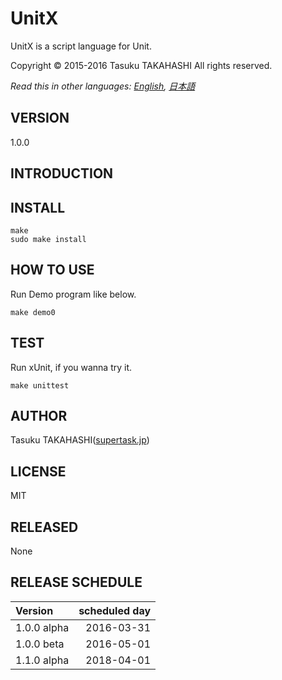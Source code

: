 UnitX 
===
UnitX is a script language for Unit.  

Copyright &copy; 2015-2016 Tasuku TAKAHASHI
All rights reserved.

*Read this in other languages: [English](README.md), [日本語](README.ja.md)*

VERSION
-----
1.0.0

INTRODUCTION
-----

INSTALL
-----
	make
	sudo make install

HOW TO USE
-----
Run Demo program like below.

	make demo0

TEST
-----
Run xUnit, if you wanna try it.

	make unittest


AUTHOR
-----
Tasuku TAKAHASHI([supertask.jp](http://supertask.jp))

LICENSE
-----
MIT

RELEASED
-----
None

RELEASE SCHEDULE
-----
|   Version   | scheduled day |
|:------------|--------------:|
| 1.0.0 alpha |   2016-03-31  |
| 1.0.0 beta  |   2016-05-01  |
| 1.1.0 alpha |   2018-04-01  |
